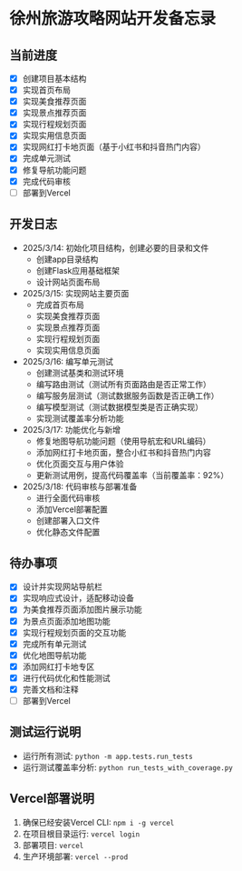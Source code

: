 # 徐州旅游攻略网站开发备忘录

## 当前进度
- [x] 创建项目基本结构
- [x] 实现首页布局
- [x] 实现美食推荐页面
- [x] 实现景点推荐页面
- [x] 实现行程规划页面
- [x] 实现实用信息页面
- [x] 实现网红打卡地页面（基于小红书和抖音热门内容）
- [x] 完成单元测试
- [x] 修复导航功能问题
- [x] 完成代码审核
- [ ] 部署到Vercel

## 开发日志
- 2025/3/14: 初始化项目结构，创建必要的目录和文件
  - 创建app目录结构
  - 创建Flask应用基础框架
  - 设计网站页面布局
- 2025/3/15: 实现网站主要页面
  - 完成首页布局
  - 实现美食推荐页面
  - 实现景点推荐页面
  - 实现行程规划页面
  - 实现实用信息页面
- 2025/3/16: 编写单元测试
  - 创建测试基类和测试环境
  - 编写路由测试（测试所有页面路由是否正常工作）
  - 编写服务层测试（测试数据服务函数是否正确工作）
  - 编写模型测试（测试数据模型类是否正确实现）
  - 实现测试覆盖率分析功能
- 2025/3/17: 功能优化与新增
  - 修复地图导航功能问题（使用导航宏和URL编码）
  - 添加网红打卡地页面，整合小红书和抖音热门内容
  - 优化页面交互与用户体验
  - 更新测试用例，提高代码覆盖率（当前覆盖率：92%）
- 2025/3/18: 代码审核与部署准备
  - 进行全面代码审核
  - 添加Vercel部署配置
  - 创建部署入口文件
  - 优化静态文件配置

## 待办事项
- [x] 设计并实现网站导航栏
- [x] 实现响应式设计，适配移动设备
- [x] 为美食推荐页面添加图片展示功能
- [x] 为景点页面添加地图功能
- [x] 实现行程规划页面的交互功能
- [x] 完成所有单元测试
- [x] 优化地图导航功能
- [x] 添加网红打卡地专区
- [x] 进行代码优化和性能测试
- [x] 完善文档和注释
- [ ] 部署到Vercel

## 测试运行说明
- 运行所有测试: `python -m app.tests.run_tests`
- 运行测试覆盖率分析: `python run_tests_with_coverage.py`

## Vercel部署说明
1. 确保已经安装Vercel CLI: `npm i -g vercel`
2. 在项目根目录运行: `vercel login`
3. 部署项目: `vercel`
4. 生产环境部署: `vercel --prod` 